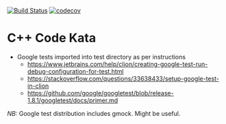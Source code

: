 [![Build Status](https://travis-ci.com/alphafoobar/code-kata-cpp.svg?branch=master)](https://travis-ci.com/alphafoobar/code-kata-cpp) [![codecov](https://codecov.io/gh/alphafoobar/code-kata-cpp/branch/master/graph/badge.svg)](https://codecov.io/gh/alphafoobar/code-kata-cpp)

# C++ Code Kata

* Google tests imported into test directory as per instructions
   * https://www.jetbrains.com/help/clion/creating-google-test-run-debug-configuration-for-test.html
   * https://stackoverflow.com/questions/33638433/setup-google-test-in-clion
   * https://github.com/google/googletest/blob/release-1.8.1/googletest/docs/primer.md

*NB:* Google test distribution includes gmock. Might be useful.
